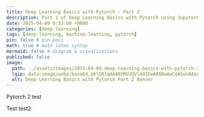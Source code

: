 ```yaml
---
title: Deep Learning Basics with Pytorch - Part 2
description: Part 1 of Deep Learning Basics with Pytorch using JupyterLab
date: 2025-04-09 6:33:00 +0600
categories: [deep-learning]
tags: [deep-learning, machine-learning, pytorch]
pin: false # pin post
math: true # math latex syntax
mermaid: false # diagram & visualizations
published: false
image:
  path: ../assets/images/2025-04-09-deep-learning-basics-with-pytorch-2/deep-learning-basics-banner-2.png
  lqip: data:image/webp;base64,UklGRlgAAABXRUJQVlA4IEwAAABwAwCdASoUAAsAPzmEuVOvKKWisAgB4CcJYgC7ABrVtaXaUAAA/s2DBAG0CXXVg2oNx6O9rSf7FJgw08q9aJ7lmmvJHpO19QNxoAAA
  alt: Deep Learning Basics with Pytorch Part 2 Banner
---
```


Pytorch 2 test

Test
test2
